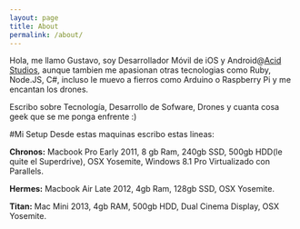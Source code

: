 ```yaml
---
layout: page
title: About
permalink: /about/
---
```


Hola, me llamo Gustavo, soy Desarrollador Móvil de iOS y Android@[Acid Studios](http://www.acidstudios.me), aunque tambien me apasionan otras tecnologias como Ruby, Node.JS, C#, incluso le muevo a fierros como Arduino o Raspberry Pi y me encantan los drones.

Escribo sobre Tecnología, Desarrollo de Sofware, Drones y cuanta cosa geek que se me ponga enfrente :)

#Mi Setup
Desde estas maquinas escribo estas lineas:

**Chronos:**
Macbook Pro Early 2011, 8 gb Ram, 240gb SSD, 500gb HDD(le quite el Superdrive), OSX Yosemite, Windows 8.1 Pro Virtualizado con Parallels.

**Hermes:**
Macbook Air Late 2012, 4gb Ram, 128gb SSD, OSX Yosemite.

**Titan:**
Mac Mini 2013, 4gb RAM, 500gb HDD, Dual Cinema Display, OSX Yosemite.